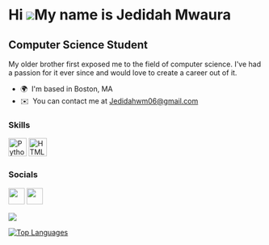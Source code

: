 Hi ![](https://user-images.githubusercontent.com/18350557/176309783-0785949b-9127-417c-8b55-ab5a4333674e.gif)My name is Jedidah Mwaura
======================================================================================================================================

Computer Science Student
------------------------

My older brother first exposed me to the field of computer science. I've had a passion for it ever since and would love to create a career out of it.

* 🌍  I'm based in Boston, MA
* ✉️  You can contact me at [Jedidahwm06@gmail.com](mailto:Jedidahwm06@gmail.com)


### Skills


<p align="left">
<a href="https://www.python.org/" target="_blank" rel="noreferrer"><img src="https://raw.githubusercontent.com/danielcranney/readme-generator/main/public/icons/skills/python-colored.svg" width="36" height="36" alt="Python" /></a>
<a href="https://developer.mozilla.org/en-US/docs/Glossary/HTML5" target="_blank" rel="noreferrer"><img src="https://raw.githubusercontent.com/danielcranney/readme-generator/main/public/icons/skills/html5-colored.svg" width="36" height="36" alt="HTML5" /></a>
</p>


### Socials

<p align="left"> <a href="https://www.github.com/JedidahWM" target="_blank" rel="noreferrer"><img src="https://raw.githubusercontent.com/danielcranney/readme-generator/main/public/icons/socials/github.svg" width="32" height="32" /></a> <a href="https://www.linkedin.com/in/Jedidahwm006" target="_blank" rel="noreferrer"><img src="https://raw.githubusercontent.com/danielcranney/readme-generator/main/public/icons/socials/linkedin.svg" width="32" height="32" /></a></p>


<a href="http://www.github.com/JedidahWM"><img src="https://github-readme-streak-stats.herokuapp.com/?user=JedidahWM&stroke=ec4899&background=1c1917&ring=ffffff&fire=ffffff&currStreakNum=ec4899&currStreakLabel=ffffff&sideNums=ec4899&sideLabels=ec4899&dates=ec4899&hide_border=true" /></a>

<a href="https://github.com/JedidahWM" align="left"><img src="https://github-readme-stats.vercel.app/api/top-langs/?username=JedidahWM&langs_count=10&title_color=ffffff&text_color=ec4899&icon_color=444e59&bg_color=1c1917&hide_border=true&locale=en&custom_title=Top%20%Languages" alt="Top Languages" /></a>


